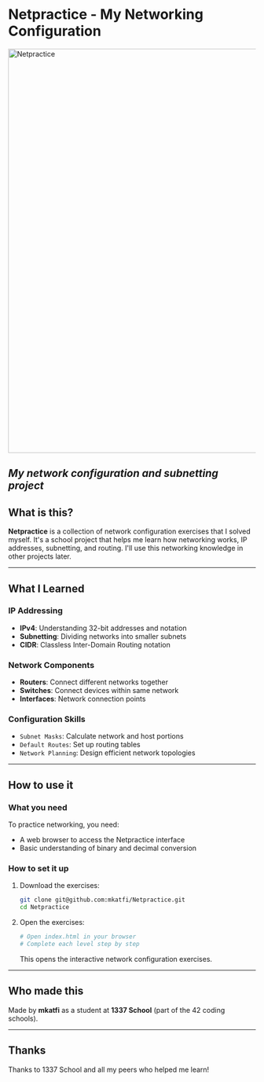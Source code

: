 # Netpractice - My Networking Configuration
<img width="1558" height="823" alt="Netpractice" src="https://github.com/user-attachments/assets/0b21fbfd-867b-495d-8a35-335520f55e3e" />

*My network configuration and subnetting project*
---
## What is this?
**Netpractice** is a collection of network configuration exercises that I solved myself. It's a school project that helps me learn how networking works, IP addresses, subnetting, and routing. I'll use this networking knowledge in other projects later.

---

## What I Learned

### IP Addressing
- **IPv4**: Understanding 32-bit addresses and notation
- **Subnetting**: Dividing networks into smaller subnets
- **CIDR**: Classless Inter-Domain Routing notation

### Network Components
- **Routers**: Connect different networks together
- **Switches**: Connect devices within same network
- **Interfaces**: Network connection points

### Configuration Skills
- `Subnet Masks`: Calculate network and host portions
- `Default Routes`: Set up routing tables
- `Network Planning`: Design efficient network topologies

---

## How to use it

### What you need
To practice networking, you need:
- A web browser to access the Netpractice interface
- Basic understanding of binary and decimal conversion

### How to set it up
1. Download the exercises:
   ```bash
   git clone git@github.com:mkatfi/Netpractice.git
   cd Netpractice


2. Open the exercises:
   ```bash
   # Open index.html in your browser
   # Complete each level step by step
   ```

   This opens the interactive network configuration exercises.

---

## Who made this
Made by **mkatfi** as a student at **1337 School** (part of the 42 coding schools).

---

## Thanks
Thanks to 1337 School and all my peers who helped me learn!
